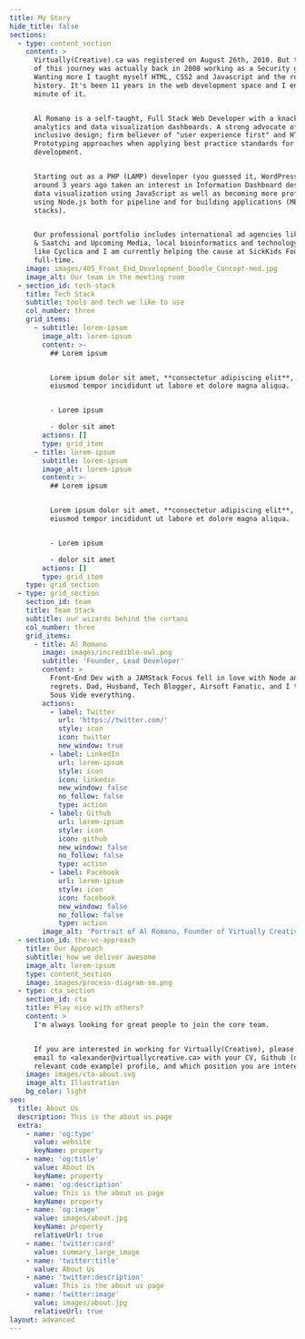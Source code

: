 ```yaml
---
title: My Story
hide_title: false
sections:
  - type: content_section
    content: >
      Virtually(Creative).ca was registered on August 26th, 2010. But the start
      of this journey was actually back in 2008 working as a Security guard.
      Wanting more I taught myself HTML, CSS2 and Javascript and the rest, is
      history. It's been 11 years in the web development space and I enjoy every
      minute of it.


      Al Romano is a self-taught, Full Stack Web Developer with a knack for web
      analytics and data visualization dashboards. A strong advocate of
      inclusive design; firm believer of "user experience first" and HTML First
      Prototyping approaches when applying best practice standards for web
      development.


      Starting out as a PHP (LAMP) developer (you guessed it, WordPress...) but
      around 3 years ago taken an interest in Information Dashboard design and
      data visualization using JavaScript as well as becoming more proficient
      using Node.js both for pipeline and for building applications (MExN & JAM
      stacks).


      Our professional portfolio includes international ad agencies like Saatchi
      & Saatchi and Upcoming Media, local bioinformatics and technology startups
      like Cyclica and I am currently helping the cause at SickKids Foundation
      full-time.
    image: images/405_Front_End_Development_Doodle_Concept-med.jpg
    image_alt: Our team in the meeting room
  - section_id: tech-stack
    title: Tech Stack
    subtitle: tools and tech we like to use
    col_number: three
    grid_items:
      - subtitle: lorem-ipsum
        image_alt: lorem-ipsum
        content: >-
          ## Lorem ipsum


          Lorem ipsum dolor sit amet, **consectetur adipiscing elit**, sed do
          eiusmod tempor incididunt ut labore et dolore magna aliqua.


          - Lorem ipsum

          - dolor sit amet
        actions: []
        type: grid_item
      - title: lorem-ipsum
        subtitle: lorem-ipsum
        image_alt: lorem-ipsum
        content: >-
          ## Lorem ipsum


          Lorem ipsum dolor sit amet, **consectetur adipiscing elit**, sed do
          eiusmod tempor incididunt ut labore et dolore magna aliqua.


          - Lorem ipsum

          - dolor sit amet
        actions: []
        type: grid_item
    type: grid_section
  - type: grid_section
    section_id: team
    title: Team Stack
    subtitle: our wizards behind the curtans
    col_number: three
    grid_items:
      - title: Al Romano
        image: images/incredible-owl.png
        subtitle: 'Founder, Lead Developer'
        content: >
          Front-End Dev with a JAMStack Focus fell in love with Node and have no
          regrets. Dad, Husband, Tech Blogger, Airsoft Fanatic, and I try to
          Sous Vide everything.
        actions:
          - label: Twitter
            url: 'https://twitter.com/'
            style: icon
            icon: twitter
            new_window: true
          - label: LinkedIn
            url: lorem-ipsum
            style: icon
            icon: linkedin
            new_window: false
            no_follow: false
            type: action
          - label: Github
            url: lorem-ipsum
            style: icon
            icon: github
            new_window: false
            no_follow: false
            type: action
          - label: Facebook
            url: lorem-ipsum
            style: icon
            icon: facebook
            new_window: false
            no_follow: false
            type: action
        image_alt: 'Portrait of Al Romano, Founder of Virtually Creative'
  - section_id: the-vc-approach
    title: Our Approach
    subtitle: how we deliver awesome
    image_alt: lorem-ipsum
    type: content_section
    image: images/process-diagram-sm.png
  - type: cta_section
    section_id: cta
    title: Play nice with others?
    content: >
      I'm always looking for great people to join the core team. 


      If you are interested in working for Virtually(Creative), please send an
      email to <alexander@virtuallycreative.ca> with your CV, Github (or
      relevant code example) profile, and which position you are interested in.
    image: images/cta-about.svg
    image_alt: Illustration
    bg_color: light
seo:
  title: About Us
  description: This is the about us page
  extra:
    - name: 'og:type'
      value: website
      keyName: property
    - name: 'og:title'
      value: About Us
      keyName: property
    - name: 'og:description'
      value: This is the about us page
      keyName: property
    - name: 'og:image'
      value: images/about.jpg
      keyName: property
      relativeUrl: true
    - name: 'twitter:card'
      value: summary_large_image
    - name: 'twitter:title'
      value: About Us
    - name: 'twitter:description'
      value: This is the about us page
    - name: 'twitter:image'
      value: images/about.jpg
      relativeUrl: true
layout: advanced
---
```

